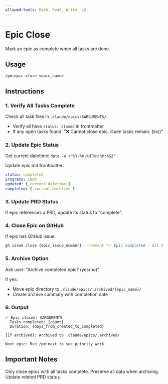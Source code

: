```yaml
---
allowed-tools: Bash, Read, Write, LS
---
```


# Epic Close

Mark an epic as complete when all tasks are done.

## Usage

```
/pm:epic-close <epic_name>
```

## Instructions

### 1. Verify All Tasks Complete

Check all task files in `.claude/epics/$ARGUMENTS/`:

- Verify all have `status: closed` in frontmatter
- If any open tasks found: "❌ Cannot close epic. Open tasks remain: {list}"

### 2. Update Epic Status

Get current datetime: `date -u +"%Y-%m-%dT%H:%M:%SZ"`

Update epic.md frontmatter:

```yaml
status: completed
progress: 100%
updated: { current_datetime }
completed: { current_datetime }
```

### 3. Update PRD Status

If epic references a PRD, update its status to "complete".

### 4. Close Epic on GitHub

If epic has GitHub issue:

```bash
gh issue close {epic_issue_number} --comment "✅ Epic completed - all tasks done"
```

### 5. Archive Option

Ask user: "Archive completed epic? (yes/no)"

If yes:

- Move epic directory to `.claude/epics/.archived/{epic_name}/`
- Create archive summary with completion date

### 6. Output

```
✅ Epic closed: $ARGUMENTS
  Tasks completed: {count}
  Duration: {days_from_created_to_completed}

{If archived}: Archived to .claude/epics/.archived/

Next epic: Run /pm:next to see priority work
```

## Important Notes

Only close epics with all tasks complete. Preserve all data when archiving.
Update related PRD status.
